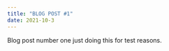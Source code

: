 ```yaml
---
title: "BLOG POST #1"
date: 2021-10-3
---
```


Blog post number one just doing this for test reasons.
